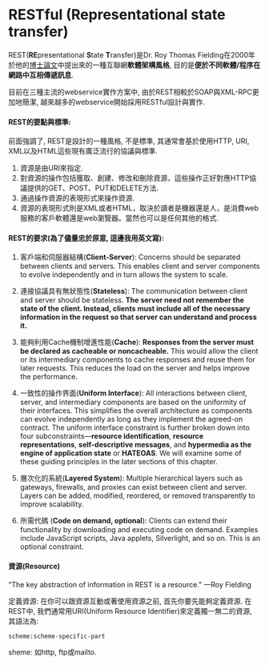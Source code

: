 # RESTful \(Representational state transfer\)

REST\(**RE**presentational **S**tate **T**ransfer\)是Dr. Roy Thomas Fielding在2000年於他的[博士論文](https://www.ics.uci.edu/~fielding/pubs/dissertation/top.htm)中提出來的一種互聯網**軟體架構風格**, 目的是**便於不同軟體/程序在網路中互相傳遞訊息**.

目前在三種主流的webservice實作方案中, 由於REST相較於SOAP與XML-RPC更加地簡潔, 越來越多的webservice開始採用RESTful設計與實作.

#### REST的要點與標準:

前面強調了, REST是設計的一種風格, 不是標準, 其通常會基於使用HTTP, URI, XML以及HTML這些現有廣泛流行的協議與標準.

1. 資源是由URI來指定.
2. 對資源的操作包括獲取、創建、修改和刪除資源，這些操作正好對應HTTP協議提供的GET、POST、PUT和DELETE方法.
3. 通過操作資源的表現形式來操作資源.
4. 資源的表現形式則是XML或者HTML，取決於讀者是機器還是人，是消費web服務的客戶軟體還是web瀏覽器。當然也可以是任何其他的格式.

#### REST的要求\(為了儘量忠於原意, 這邊我用英文寫\):

1. 客戶端和伺服器結構\(**Client-Server**\): Concerns should be separated between clients and servers. This enables client and server components to evolve independently and in turn allows the system to scale.

2. 連接協議具有無狀態性\(**Stateless**\): The communication between client and server should be stateless. **The server need not remember the state of the client. Instead, clients must include all of the necessary information in the request so that server can understand and process it.**

3. 能夠利用Cache機制增進性能\(**Cache**\): **Responses from the server must be declared as cacheable or noncacheable.** This would allow the client or its intermediary components to cache responses and reuse them for later requests. This reduces the load on the server and helps improve the performance.

4. 一致性的操作界面\(**Uniform Interface**\): All interactions between client, server, and intermediary components are based on the uniformity of their interfaces. This simplifies the overall architecture as components can evolve independently as long as they implement the agreed-on contract. The uniform interface constraint is further broken down into four subconstraints—**resource identification**, **resource representations**, **self-descriptive messages**, and **hypermedia as the engine of application state** or **HATEOAS**. We will examine some of these guiding principles in the later sections of this chapter.

5. 層次化的系統\(**Layered System**\): Multiple hierarchical layers such as gateways, firewalls, and proxies can exist between client and server. Layers can be added, modified, reordered, or removed transparently to improve scalability.

6. 所需代碼 \(**Code on demand, optional**\): Clients can extend their functionality by downloading and executing code on demand. Examples include JavaScript scripts, Java applets, Silverlight, and so on. This is an optional constraint.

#### 資源\(Resource\)

“The key abstraction of information in REST is a resource."  —Roy Fielding

定義資源: 在你可以跟資源互動或著使用資源之前, 首先你要先能夠定義資源. 在REST中, 我們通常用URI\(Uniform Resource Identifier\)來定義獨一無二的資源, 其語法為:

```URI
scheme:scheme-specific-part
```

sheme: 如http, ftp或mailto.

